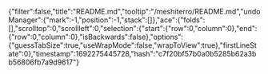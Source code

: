 {"filter":false,"title":"README.md","tooltip":"/meshiterro/README.md","undoManager":{"mark":-1,"position":-1,"stack":[]},"ace":{"folds":[],"scrolltop":0,"scrollleft":0,"selection":{"start":{"row":0,"column":0},"end":{"row":0,"column":0},"isBackwards":false},"options":{"guessTabSize":true,"useWrapMode":false,"wrapToView":true},"firstLineState":0},"timestamp":1692275445728,"hash":"c7f20bf57b0a0b5285b62a3bb56806fb7a9d9617"}